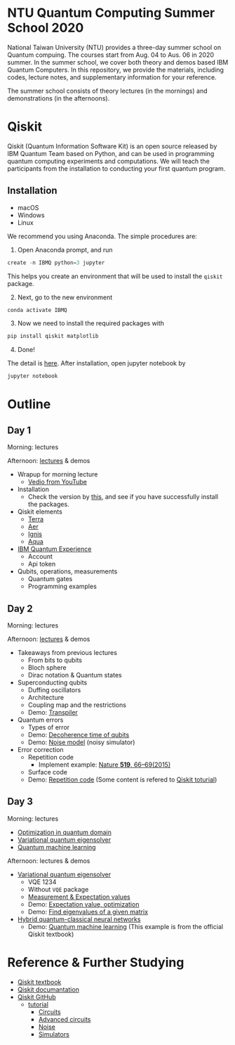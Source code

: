 # NTU Quantum Computing Summer School 2020
National Taiwan University (NTU) provides a three-day summer school on Quantum compuing. The courses start from Aug. 04 to Aus. 06 in 2020 summer. In the summer school, we cover both theory and demos based IBM Quantum Computers. In this repository, we provide the materials, including codes, lecture notes, and supplementary information for your reference.

The summer school consists of theory lectures (in the mornings) and demonstrations (in the afternoons).


# Qiskit
Qiskit (Quantum Information Software Kit) is an open source released by IBM Quantum Team based on Python, and can be used in programming quantum computing experiments and computations. We will teach the participants from the installation to conducting your first quantum program.

## Installation
- macOS
- Windows
- Linux

We recommend you using Anaconda. The simple procedures are:
1. Open Anaconda prompt, and run
```javascript
create -n IBMQ python=3 jupyter
```
This helps you create an environment that will be used to install the `qiskit` package.

2. Next, go to the new environment
```javascript
conda activate IBMQ
```
3. Now we need to install the required packages with
```javascript
pip install qiskit matplotlib
```
4. Done!

The detail is [here](https://github.com/ycldingo/IBMQ/blob/master/README.md).
After installation, open jupyter notebook by
```javascript
jupyter notebook
```


# Outline

## Day 1
Morning: lectures

Afternoon: [lectures](https://github.com/ycldingo/QuantumComputing_2020Summer/blob/master/Day1/Intro_Day_1.pdf) & demos
- Wrapup for morning lecture
  - [Vedio from YouTube](https://www.youtube.com/watch?v=JhHMJCUmq28)
- Installation
  - Check the version by [this](https://github.com/ycldingo/QuantumComputing_2020Summer/blob/master/Day1/check_version.ipynb), and see if you have successfully install the packages.
- Qiskit elements
  - [Terra](https://github.com/Qiskit/qiskit-terra)
  - [Aer](https://github.com/Qiskit/qiskit-aer)
  - [Ignis](https://github.com/Qiskit/qiskit-ignis)
  - [Aqua](https://github.com/Qiskit/qiskit-aqua)
- [IBM Quantum Experience](https://quantum-computing.ibm.com/)
  - Account
  - Api token
- Qubits, operations, measurements
  - Quantum gates
  - Programming examples

## Day 2
Morning: lectures

Afternoon: [lectures](https://github.com/ycldingo/QuantumComputing_2020Summer/blob/master/Day2/Real_QuantumMachine_upload.pdf) & demos
- Takeaways from previous lectures
  - From bits to qubits
  - Bloch sphere
  - Dirac notation & Quantum states
- Superconducting qubits
  - Duffing oscillators
  - Architecture
  - Coupling map and the restrictions
  - Demo: [Transpiler](https://github.com/ycldingo/QuantumComputing_2020Summer/blob/master/Day2/transpiler.ipynb)
- Quantum errors
  - Types of error
  - Demo: [Decoherence time of qubits](https://github.com/ycldingo/QuantumComputing_2020Summer/blob/master/Day2/coherence_time.ipynb)
  - Demo: [Noise model](https://github.com/ycldingo/QuantumComputing_2020Summer/blob/master/Day2/noise_model.ipynb) (noisy simulator)
- Error correction
  - Repetition code
    - Implement example: [Nature **519**, 66–69(2015)](https://www.nature.com/articles/nature14270?draft=marketing)
  - Surface code
  - Demo: [Repetition code](https://github.com/ycldingo/QuantumComputing_2020Summer/blob/master/Day2/repetition_code.ipynb)
  (Some content is refered to [Qiskit toturial](https://github.com/Qiskit/qiskit-tutorials/blob/master/tutorials/noise/6_repetition_code.ipynb))


## Day 3
Morning: lectures
- [Optimization in quantum domain](https://github.com/ycldingo/QuantumComputing_2020Summer/blob/master/Day3/Qiskit-optimization_short_course.pdf)
- [Variational quantum eigensolver](https://github.com/ycldingo/QuantumComputing_2020Summer/blob/master/Day3/Variational_quantum_eigensolver_short_course.pdf)
- [Quantum machine learning](https://github.com/ycldingo/QuantumComputing_2020Summer/blob/master/Day3/Intro_Q_Machine_Learning_summer_short_course_2020_08_06.pdf)

Afternoon: lectures & demos
- [Variational quantum eigensolver](https://github.com/ycldingo/QuantumComputing_2020Summer/blob/master/Day3/Intro_Day_3.pdf)
  - VQE 1234
  - Without `VQE` package
  - [Measurement & Expectation values](https://github.com/ycldingo/QuantumComputing_2020Summer/blob/master/Day3/expectation.pdf)
  - Demo: [Expectation value, optimization](https://github.com/ycldingo/QuantumComputing_2020Summer/blob/master/Day3/VQE%20example.ipynb)
  - Demo: [Find eigenvalues of a given matrix](https://github.com/ycldingo/QuantumComputing_2020Summer/blob/master/Day3/VQE_0806.ipynb)
- [Hybrid quantum-classical neural networks](https://github.com/ycldingo/QuantumComputing_2020Summer/blob/master/Day3/Hybrid%20quantum-classical%20Neural%20Networks%20with%20PyTorch%20and%20Qiskit.pdf)
  - Demo: [Quantum machine learning](https://qiskit.org/textbook/ch-machine-learning/machine-learning-qiskit-pytorch.html)
  (This example is from the official Qiskit textbook)


# Reference & Further Studying
- [Qiskit textbook](https://qiskit.org/textbook/preface.html)
- [Qiskit documantation](https://qiskit.org/documentation/)
- [Qiskit GitHub](https://github.com/Qiskit)
  - [tutorial](https://github.com/Qiskit/qiskit-tutorials)
    - [Circuits](https://github.com/Qiskit/qiskit-tutorials/tree/master/tutorials/circuits)
    - [Advanced circuits](https://github.com/Qiskit/qiskit-tutorials/tree/master/tutorials/circuits_advanced)
    - [Noise](https://github.com/Qiskit/qiskit-tutorials/tree/master/tutorials/noise)
    - [Simulators](https://github.com/Qiskit/qiskit-tutorials/tree/master/tutorials/simulators)
